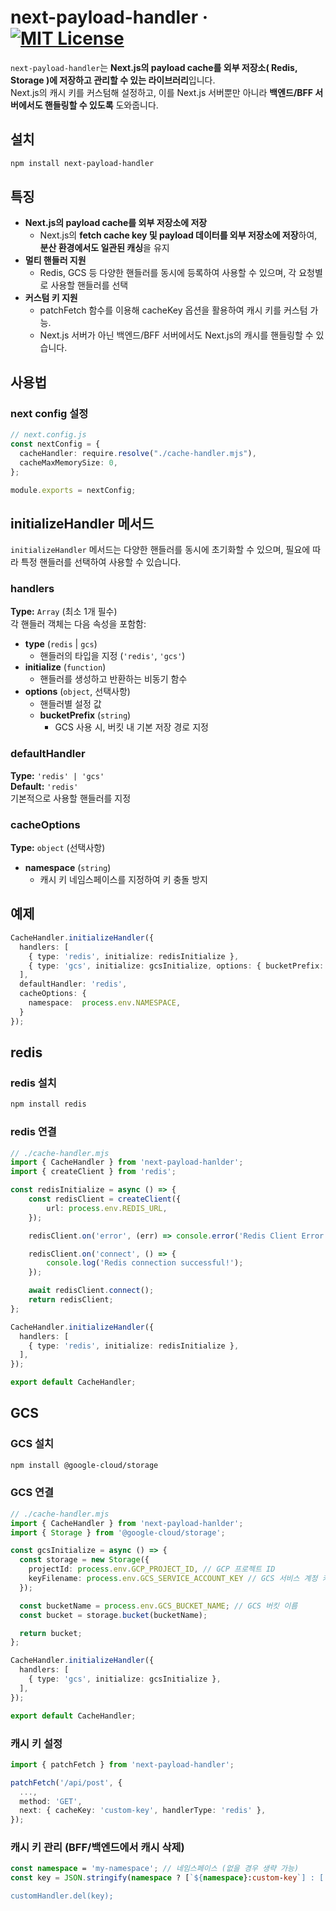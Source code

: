 # next-payload-handler &middot; [![MIT License](https://img.shields.io/badge/license-MIT-blue.svg)](./LICENSE)

`next-payload-handler`는 **Next.js의 payload cache를 외부 저장소( Redis, Storage )에 저장하고 관리할 수 있는 라이브러리**입니다.  
Next.js의 캐시 키를 커스텀해 설정하고, 이를 Next.js 서버뿐만 아니라 **백엔드/BFF 서버에서도 핸들링할 수 있도록** 도와줍니다.

## 설치
```sh
npm install next-payload-handler
```

## 특징
- **Next.js의 payload cache를 외부 저장소에 저장**
  - Next.js의 **fetch cache key 및 payload 데이터를 외부 저장소에 저장**하여, **분산 환경에서도 일관된 캐싱**을 유지
- **멀티 핸들러 지원**
  - Redis, GCS 등 다양한 핸들러를 동시에 등록하여 사용할 수 있으며, 각 요청별로 사용할 핸들러를 선택
- **커스텀 키 지원**
  - patchFetch 함수를 이용해 cacheKey 옵션을 활용하여 캐시 키를 커스텀 가능. 
  - Next.js 서버가 아닌 백엔드/BFF 서버에서도 Next.js의 캐시를 핸들링할 수 있습니다.

## 사용법
### next config 설정
```ts
// next.config.js
const nextConfig = {
  cacheHandler: require.resolve("./cache-handler.mjs"),
  cacheMaxMemorySize: 0,
};

module.exports = nextConfig;
```

## initializeHandler 메서드

`initializeHandler` 메서드는 다양한 핸들러를 동시에 초기화할 수 있으며, 필요에 따라 특정 핸들러를 선택하여 사용할 수 있습니다.

### handlers
**Type:** `Array` (최소 1개 필수)  
각 핸들러 객체는 다음 속성을 포함함:
- **type** (`redis` | `gcs`)
  - 핸들러의 타입을 지정 (`'redis'`, `'gcs'`)
- **initialize** (`function`)
  - 핸들러를 생성하고 반환하는 비동기 함수
- **options** (`object`, 선택사항)
  - 핸들러별 설정 값
  - **bucketPrefix** (`string`)
    - GCS 사용 시, 버킷 내 기본 저장 경로 지정

### defaultHandler
**Type:** `'redis' | 'gcs'`  
**Default:** `'redis'`  
기본적으로 사용할 핸들러를 지정

### cacheOptions
**Type:** `object` (선택사항)
- **namespace** (`string`)
  - 캐시 키 네임스페이스를 지정하여 키 충돌 방지

## 예제
```ts
CacheHandler.initializeHandler({
  handlers: [
    { type: 'redis', initialize: redisInitialize },
    { type: 'gcs', initialize: gcsInitialize, options: { bucketPrefix:  process.env.GCS_BUCKET_PREFIX } },
  ],
  defaultHandler: 'redis',
  cacheOptions: {
    namespace:  process.env.NAMESPACE, 
  }
});
```

## redis
### redis 설치
```sh
npm install redis
```

### redis 연결
```ts
// ./cache-handler.mjs
import { CacheHandler } from 'next-payload-hanlder';
import { createClient } from 'redis';

const redisInitialize = async () => {
    const redisClient = createClient({
        url: process.env.REDIS_URL, 
    });

    redisClient.on('error', (err) => console.error('Redis Client Error:', err));

    redisClient.on('connect', () => {
        console.log('Redis connection successful!');
    });

    await redisClient.connect();
    return redisClient;
};

CacheHandler.initializeHandler({
  handlers: [
    { type: 'redis', initialize: redisInitialize },
  ],
});

export default CacheHandler;
```

## GCS
### GCS 설치
```sh
npm install @google-cloud/storage
```

### GCS 연결
```ts
// ./cache-handler.mjs
import { CacheHandler } from 'next-payload-hanlder';
import { Storage } from '@google-cloud/storage';

const gcsInitialize = async () => {
  const storage = new Storage({
    projectId: process.env.GCP_PROJECT_ID, // GCP 프로젝트 ID
    keyFilename: process.env.GCS_SERVICE_ACCOUNT_KEY // GCS 서비스 계정 키 파일 경로
  });

  const bucketName = process.env.GCS_BUCKET_NAME; // GCS 버킷 이름
  const bucket = storage.bucket(bucketName);

  return bucket;
};

CacheHandler.initializeHandler({
  handlers: [
    { type: 'gcs', initialize: gcsInitialize },
  ],
});

export default CacheHandler;
```

### 캐시 키 설정
```ts
import { patchFetch } from 'next-payload-handler';

patchFetch('/api/post', {
  ...,
  method: 'GET',
  next: { cacheKey: 'custom-key', handlerType: 'redis' },
});
```

### 캐시 키 관리 (BFF/백엔드에서 캐시 삭제)
```ts
const namespace = 'my-namespace'; // 네임스페이스 (없을 경우 생략 가능)
const key = JSON.stringify(namespace ? [`${namespace}:custom-key`] : ['custom-key']);

customHandler.del(key);
```
